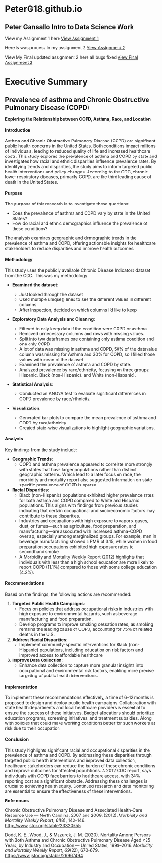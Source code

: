 # PeterG18.github.io

## Peter Gansallo Intro to Data Science Work
View my Assignment 1 here
[View Assignment 1](https://github.com/PeterG18/Data-Science-Portfolio/blob/d395af32b80e46c5c82941a8f03dfa94f1bee8fa/DSAssignment1/IntroDS1.ipynb)

Here is was process in my assignment 2
[View Assignment 2](https://github.com/PeterG18/Data-Science-Portfolio/blob/a180873961974a5aec5e28a2074ee7ba360ea31a/DSAssignment1/Assignment2.md)

View My Final updated assignment 2 here all bugs fixed
[View Final Assignment 2](https://github.com/PeterG18/Data-Science-Portfolio/blob/d395af32b80e46c5c82941a8f03dfa94f1bee8fa/Assignment2_final/Assignment2.md)

# Executive Summary
## **Prevalence of asthma and Chronic Obstructive Pulmonary Disease (COPD)**

**Exploring the Relationship between COPD, Asthma, Race, and Location**

#### 

#### **Introduction**

Asthma and Chronic Obstructive Pulmonary Disease (COPD) are significant public health concerns in the United States. Both conditions impact millions of individuals, leading to reduced quality of life and increased healthcare costs. This study explores the prevalence of asthma and COPD by state and investigates how racial and ethnic disparities influence prevalence rates. By identifying trends and disparities, the study aims to inform targeted public health interventions and policy changes. According to the CDC, chronic lower respiratory diseases, primarily COPD, are the third leading cause of death in the United States.

#### **Purpose**

The purpose of this research is to investigate these questions:

* Does the prevalence of asthma and COPD vary by state in the United States?  
* How do racial and ethnic demographics influence the prevalence of these conditions?

The analysis examines geographic and demographic trends in the prevalence of asthma and COPD, offering actionable insights for healthcare stakeholders to reduce disparities and improve health outcomes.

#### 

#### **Methodology**

This study uses the publicly available Chronic Disease Indicators dataset from the CDC. This was my methodology

* **Examined the dataset**:  
  * Just looked through the dataset  
  * Used multiple unique() lines to see the different values in different columns  
  * After Inspection, decided on which columns I’d like to keep  
* **Exploratory Data Analysis and Cleaning**:  
  * Filtered to only keep data if the condition were COPD or asthma  
  * Removed unnecessary columns and rows with missing values.  
  * Split into two dataframes one containing only asthma condition and one only COPD  
  * A lot of data was missing in asthma and COPD, 50% of the  datavalue column was missing for Asthma and 30% for COPD, so I filled those values with mean of the dataset  
  * Examined the prevalence of asthma and COPD by state.  
  * Analyzed prevalence by race/ethnicity, focusing on three groups: Hispanic, Black (non-Hispanic), and White (non-Hispanic).  
* **Statistical Analysis**:  
  * Conducted an ANOVA test to evaluate significant differences in COPD prevalence by race/ethnicity.

* **Visualization**:  
  * Generated bar plots to compare the mean prevalence of asthma and COPD by race/ethnicity.  
  * Created state-wise visualizations to highlight geographic variations.

#### **Analysis**

Key findings from the study include:

* **Geographic Trends**:  
  * COPD and asthma prevalence appeared to correlate more strongly with states that have larger populations rather than distinct geographic patterns. Which lead to a later focus on race, the morbidity and mortality report also suggested Information on state specific prevalence of COPD is sparse  
* **Racial Disparities**:  
  * Black (non-Hispanic) populations exhibited higher prevalence rates for both asthma and COPD compared to White and Hispanic populations. This aligns with findings from previous studies indicating that certain occupational and socioeconomic factors may contribute to these disparities.  
  * Industries and occupations with high exposure to vapors, gases, dust, or fumes—such as agriculture, food preparation, and manufacturing—are associated with increased asthma-COPD overlap, especially among marginalized groups. For example, men in beverage manufacturing showed a PMR of 3.15, while women in food preparation occupations exhibited high exposure rates to secondhand smoke.  
  * A Morbidity and Mortality Weekly Report (2012) highlights that individuals with less than a high school education are more likely to report COPD (11.1%) compared to those with some college education (4.2%).

#### **Recommendations**

Based on the findings, the following actions are recommended:

1. **Targeted Public Health Campaigns**:  
   * Focus on policies that address occupational risks in industries with high exposure to environmental hazards, such as beverage manufacturing and food preparation.  
   * Develop programs to improve smoking cessation rates, as smoking remains the leading cause of COPD, accounting for 75% of related deaths in the U.S.  
2. **Address Racial Disparities**:  
   * Implement community-specific interventions for Black (non-Hispanic) populations, including education on risk factors and improved access to affordable healthcare.  
3. **Improve Data Collection**:  
   * Enhance data collection to capture more granular insights into occupational and environmental risk factors, enabling more precise targeting of public health interventions.

#### **Implementation**

To implement these recommendations effectively, a time of 6-12 months is proposed to design and deploy public health campaigns. Collaboration with state health departments and local healthcare providers is essential to ensure the success of these initiatives. Budget allocations should prioritize education programs, screening initiatives, and treatment subsidies. Along with policies that could make working conditions better for such workers at risk due to their occupation

#### **Conclusion**

This study highlights significant racial and occupational disparities in the prevalence of asthma and COPD. By addressing these disparities through targeted public health interventions and improved data collection, healthcare stakeholders can reduce the burden of these chronic conditions and improve outcomes for affected populations. A 2012 CDC report, says individuals with COPD face barriers to healthcare access, with 34% reporting cost as a significant obstacle. Addressing these challenges is crucial to achieving health equity. Continued research and data monitoring are essential to ensure the effectiveness of these interventions.

**References**

Chronic Obstructive Pulmonary Disease and Associated Health-Care Resource Use — North Carolina, 2007 and 2009\. (2012). *Morbidity and Mortality Weekly Report*, *61*(8), 143–146. http://www.jstor.org/stable/23320655

Dodd, K. E., Wood, J., & Mazurek, J. M. (2020). Mortality Among Persons with Both Asthma and Chronic Obstructive Pulmonary Disease Aged ≥25 Years, by Industry and Occupation — United States, 1999–2016. *Morbidity and Mortality Weekly Report*, *69*(22), 670–679. https://www.jstor.org/stable/26967494
